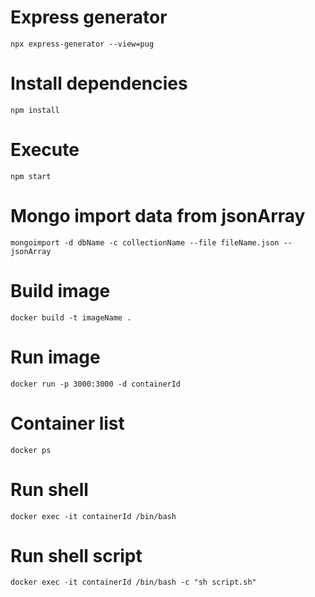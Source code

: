 # Express generator

```npx express-generator --view=pug```

# Install dependencies

```npm install```

# Execute

```npm start```

# Mongo import data from jsonArray

```mongoimport -d dbName -c collectionName --file fileName.json --jsonArray```

# Build image

```docker build -t imageName .```

# Run image

```docker run -p 3000:3000 -d containerId```

# Container list

```docker ps```

# Run shell

```docker exec -it containerId /bin/bash```

# Run shell script

```docker exec -it containerId /bin/bash -c "sh script.sh"```